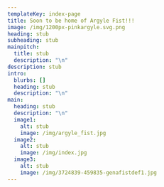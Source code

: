 ```yaml
---
templateKey: index-page
title: Soon to be home of Argyle Fist!!!
image: /img/1200px-pinkargyle.svg.png
heading: stub
subheading: stub
mainpitch:
  title: stub
  description: "\n"
description: stub
intro:
  blurbs: []
  heading: stub
  description: "\n"
main:
  heading: stub
  description: "\n"
  image1:
    alt: stub
    image: /img/argyle_fist.jpg
  image2:
    alt: stub
    image: /img/index.jpg
  image3:
    alt: stub
    image: /img/3724839-459835-genafistdef1.jpg
---
```

